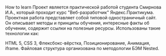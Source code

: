 How to learn Проект является практической работой студента Смирнова И.А., который проходит курс "Веб-разработчик" Яндекс.Практикума.
Проектная работа представляет собой типовой одностраничный сайт. Он описывает методы и принципы обучения, интересные факты об обучении, содержит ссылки на полезные ресурсы.
Использованы такие технологии как:

HTML 5,
CSS 3,
Флексбокс-вёрстка,
Позиционирование,
Анимация,
iframe.
Файловая структура организована по методологии БЭМ Nested.